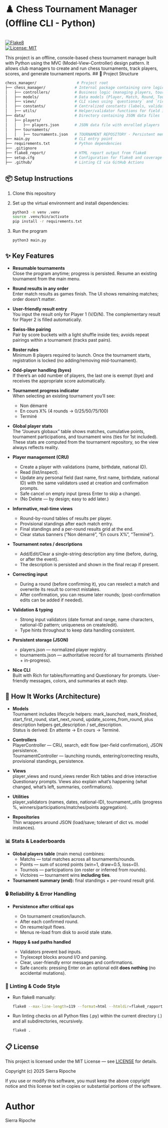 # ♟️ Chess Tournament Manager (Offline CLI - Python)
<br>[![Flake8](https://github.com/SiRipo92/chess_manager/actions/workflows/lint.yml/badge.svg?branch=main)](https://github.com/SiRipo92/chess_manager/actions/workflows/lint.yml)
<br>[![License: MIT](https://img.shields.io/badge/License-MIT-yellow.svg)](LICENSE)
<p>This project is an offline, console-based chess tournament manager built with Python using the MVC (Model-View-Controller) design pattern. It allows club managers to create and run chess tournaments, track players, scores, and generate tournament reports.
## 📁 Project Structure

```bash
chess_manager/                  # Project root
├── chess_manager/             # Internal package containing core logic
│   ├── controllers/           # Business logic (managing players, tournaments, rounds, main)
│   ├── models/                # Data models (Player, Match, Round, Tournament, TournamentRepository)
│   ├── views/                 # CLI views using `questionary` and `rich`
│   ├── constants/             # Centralized constants (labels, validation rules, mappings)
│   ├── utils/                 # Helper/validator functions for field inputs
├── data/                      # Directory containing JSON data files
│   ├── players/
│   │   ├── players.json       # JSON data file with enrolled players
│   ├── tournaments/
│   │   ├── tournaments.json   # TOURNAMENT REPOSITORY - Persistent memory/json of all tournaments played
├── main.py                    # CLI entry point
├── requirements.txt           # Python dependencies
├── .gitignore
├── flake8_report/             # HTML report output from flake8
├── setup.cfg                  # Configuration for flake8 and coverage
├── .github/                   # Linting CI via GitHub Actions
```

## 📦 Setup Instructions

1. Clone this repository
2. Set up the virtual environment and install dependencies:

    ```bash
    python3 -m venv .venv
    source .venv/bin/activate
    pip install -r requirements.txt
    ```
3. Run the program
    ```bash
    python3 main.py
    ```

## ✨ Key Features
+ **Resumable tournaments**
<br>Close the program anytime; progress is persisted. Resume an existing tournament from the main menu.

+ **Round results in any order**
<br> Enter match results as games finish. The UI shows remaining matches; order doesn’t matter.

+ **User-friendly result entry**
<br> You input the result only for Player 1 (V/D/N). The complementary result for Player 2 is filled automatically.

+ **Swiss-like pairing**
<br> Pair by score buckets with a light shuffle inside ties; avoids repeat pairings within a tournament (tracks past pairs).

+ **Roster rules**
<br> Minimum 8 players required to launch. Once the tournament starts, registration is locked (no adding/removing mid-tournament).

+ **Odd-player handling (byes)**
<br> If there’s an odd number of players, the last one is exempt (bye) and receives the appropriate score automatically.

+ **Tournament progress indicator**
<br> When selecting an existing tournament you’ll see:
  + Non démarré 
  + En cours X% (4 rounds → 0/25/50/75/100)
  + Terminé

+ **Global player stats**
<br> The “Joueurs globaux” table shows matches, cumulative points, tournament participations, and tournament wins (ties for 1st included).
These stats are computed from the tournament repository, so the view always reflects reality.

+ **Player management (CRU)**
  + Create a player with validations (name, birthdate, national ID). 
  + Read (list/inspect). 
  + Update any personal field (last name, first name, birthdate, national ID) with the same validators used at creation and confirmation prompts. 
  + Safe cancel on empty input (press Enter to skip a change).
  + (No Delete — by design; easy to add later.)

+ **Informative, real-time views**
  + Round-by-round tables of results per player. 
  + Provisional standings after each match entry. 
  + Final standings and a per-round results grid at the end. 
  + Clear status banners (“Non démarré”, “En cours X%”, “Terminé”).

+ **Tournament notes / descriptions**
  + Add/Edit/Clear a single-string description any time (before, during, or after the event).
  + The description is persisted and shown in the final recap if present.

+ **Correcting input**
  + During a round (before confirming it), you can reselect a match and overwrite its result to correct mistakes. 
  + After confirmation, you can resume later rounds; (post-confirmation edits can be added if needed).

+ **Validation & typing**
  + Strong input validators (date format and range, name characters, national-ID pattern; uniqueness on create/edit). 
  + Type hints throughout to keep data handling consistent.

+ **Persistent storage (JSON)**
  + players.json — normalized player registry. 
  + tournaments.json — authoritative record for all tournaments (finished + in-progress).

+ **Nice CLI**
<br> Built with Rich for tables/formatting and Questionary for prompts. User-friendly messages, colors, and summaries at each step.

## 🧠 How It Works (Architecture)
+ **Models** 
<br> Tournament includes lifecycle helpers: mark_launched, mark_finished, start_first_round, start_next_round, update_scores_from_round, plus description helpers get_description / set_description.
<br> Status is derived: En attente → En cours → Terminé.

+ **Controllers**
<br> PlayerController — CRU, search, edit flow (per-field confirmation), JSON persistence.
<br> TournamentController — launching rounds, entering/correcting results, provisional standings, persistence.

+ **Views**
<br> player_views and round_views render Rich tables and drive interactive Questionary prompts. Views also explain what’s happening (what changed, what’s left, summaries, confirmations).

+ **Utilities**
<br> player_validators (names, dates, national-ID), tournament_utils (progress %, winners/participations/matches/points aggregation).

+ **Repositories**
<br> Thin wrappers around JSON (load/save; tolerant of dict vs. model instances).


### 📊 Stats & Leaderboards
+ **Global players table** (main menu) combines:
  + Matchs — total matches across all tournaments/rounds. 
  + Points — sum of scored points (win=1, draw=0.5, loss=0). 
  + Tournois — participations (on roster or inferred from rounds). 
  + Victoires — tournament wins **including ties**.
+ **Tournament summary (end):** final standings + per-round result grid.

### 🔒 Reliability & Error Handling
+ **Persistence after critical ops**
  + On tournament creation/launch. 
  + After each confirmed round. 
  + On resume/quit flows. 
  + Menus re-load from disk to avoid stale state.

+ **Happy & sad paths handled**
  + Validators prevent bad inputs. 
  + Try/except blocks around I/O and parsing. 
  + Clear, user-friendly error messages and confirmations. 
  + Safe cancels: pressing Enter on an optional edit **does nothing** (no accidental mutations).

### 🧪 Linting & Code Style
- Run flake8 manually:

    ```bash
    flake8 --max-line-length=119 --format=html --htmldir=flake8_rapport
    ```

- Run linting checks on all Python files (.py) within the current directory (.) and all subdirectories, recursively.

  ```bash
  flake8 .
  ```

## 📋 License

This project is licensed under the MIT License — see [LICENSE](LICENSE) for details.

Copyright (c) 2025 Sierra Ripoche

If you use or modify this software, you must keep the above copyright notice
and this license text in copies or substantial portions of the software.

# Author
Sierra Ripoche
